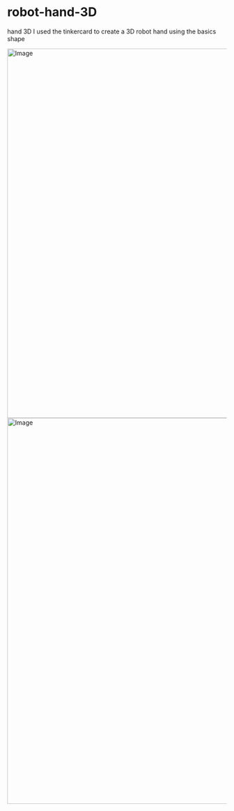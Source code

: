 # robot-hand-3D
hand 3D 
I used the tinkercard to create a 3D robot hand using the basics shape 

<img width="1554" height="849" alt="Image" src="https://github.com/user-attachments/assets/58dfc1ca-5201-4fef-8d37-2e2c652a5d2e" />
<img width="1310" height="887" alt="Image" src="https://github.com/user-attachments/assets/5593ffc5-b5fa-432e-bc22-29537655fb12" />
